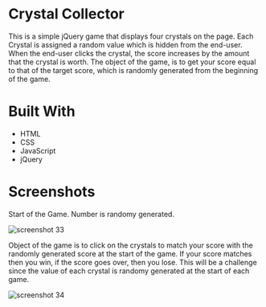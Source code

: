 # Crystal Collector

This is a simple jQuery game that displays four crystals on the page. Each Crystal is assigned a random value which is hidden from the end-user. When the end-user clicks the crystal, the score increases by the amount that the crystal is worth. The object of the game, is to get your score equal to that of the target score, which is randomly generated from the beginning of the game.

# Built With 
* HTML
* CSS
* JavaScript
* jQuery


# Screenshots

Start of the Game. Number is randomy generated.

![screenshot 33](https://user-images.githubusercontent.com/21977931/29146807-4919b8ca-7d31-11e7-96a9-5ae8d6d26b44.png)

Object of the game is to click on the crystals to match your score with the randomly generated score at the start of the game. If your score matches then you win, if the score goes over, then you lose. This will be a challenge since the value of each crystal is randomy generated at the start of each game.

![screenshot 34](https://user-images.githubusercontent.com/21977931/29146996-574c299a-7d32-11e7-8157-afc1259650e0.png)
